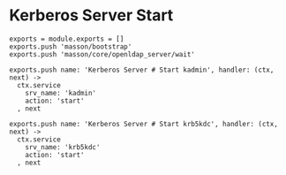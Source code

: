
# Kerberos Server Start

    exports = module.exports = []
    exports.push 'masson/bootstrap'
    exports.push 'masson/core/openldap_server/wait'

    exports.push name: 'Kerberos Server # Start kadmin', handler: (ctx, next) ->
      ctx.service
        srv_name: 'kadmin'
        action: 'start'
      , next

    exports.push name: 'Kerberos Server # Start krb5kdc', handler: (ctx, next) ->
      ctx.service
        srv_name: 'krb5kdc'
        action: 'start'
      , next
